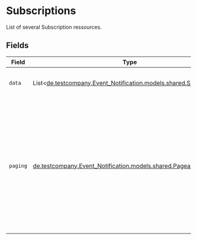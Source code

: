 # Subscriptions

List of several Subscription ressources.


## Fields

| Field                                                                                                                                                                           | Type                                                                                                                                                                            | Required                                                                                                                                                                        | Description                                                                                                                                                                     |
| ------------------------------------------------------------------------------------------------------------------------------------------------------------------------------- | ------------------------------------------------------------------------------------------------------------------------------------------------------------------------------- | ------------------------------------------------------------------------------------------------------------------------------------------------------------------------------- | ------------------------------------------------------------------------------------------------------------------------------------------------------------------------------- |
| `data`                                                                                                                                                                          | List<[de.testcompany.Event_Notification.models.shared.Subscription](../../models/shared/Subscription.md)>                                                                       | :heavy_check_mark:                                                                                                                                                              | Array containing response data.                                                                                                                                                 |
| `paging`                                                                                                                                                                        | [de.testcompany.Event_Notification.models.shared.PageableResultInfo](../../models/shared/PageableResultInfo.md)                                                                 | :heavy_check_mark:                                                                                                                                                              | Cursor-based pagination to improve performance and minimize networks traffic, Pagination is enforced for operations<br/>that potentially could return a large collection of items.<br/> |